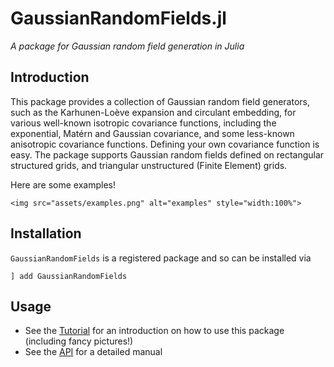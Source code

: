 # GaussianRandomFields.jl

*A package for Gaussian random field generation in Julia*

## Introduction

This package provides a collection of Gaussian random field generators, such as the Karhunen-Loève expansion and circulant embedding, for various well-known isotropic covariance functions, including the exponential, Matérn and Gaussian covariance, and some less-known anisotropic covariance functions. Defining your own covariance function is easy. The package supports Gaussian random fields defined on rectangular structured grids, and triangular unstructured (Finite Element) grids.   

Here are some examples!

```@raw html
<img src="assets/examples.png" alt="examples" style="width:100%">
```

## Installation

`GaussianRandomFields` is a registered package and so can be installed via

```
] add GaussianRandomFields
```

## Usage

- See the [Tutorial](https://PieterjanRobbe.github.io/GaussianRandomFields.jl/dev/tutorial.html) for an introduction on how to use this package (including fancy pictures!)
- See the [API](https://PieterjanRobbe.github.io/GaussianRandomFields.jl/dev/API.html) for a detailed manual
